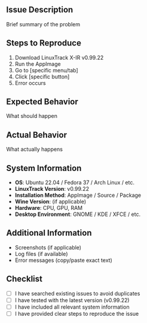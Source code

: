 ## Issue Description
Brief summary of the problem

## Steps to Reproduce
1. Download LinuxTrack X-IR v0.99.22
2. Run the AppImage
3. Go to [specific menu/tab]
4. Click [specific button]
5. Error occurs

## Expected Behavior
What should happen

## Actual Behavior
What actually happens

## System Information
- **OS**: Ubuntu 22.04 / Fedora 37 / Arch Linux / etc.
- **LinuxTrack Version**: v0.99.22
- **Installation Method**: AppImage / Source / Package
- **Wine Version**: (if applicable)
- **Hardware**: CPU, GPU, RAM
- **Desktop Environment**: GNOME / KDE / XFCE / etc.

## Additional Information
- Screenshots (if applicable)
- Log files (if available)
- Error messages (copy/paste exact text)

## Checklist
- [ ] I have searched existing issues to avoid duplicates
- [ ] I have tested with the latest version (v0.99.22)
- [ ] I have included all relevant system information
- [ ] I have provided clear steps to reproduce the issue 